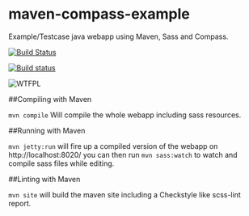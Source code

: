 # maven-compass-example

Example/Testcase java webapp using Maven, Sass and Compass.

[![Build Status](https://travis-ci.org/mprins/maven-compass-example.svg?branch=master)](https://travis-ci.org/mprins/maven-compass-example)

[![Build status](https://ci.appveyor.com/api/projects/status/27a2fsi72a4rke53/branch/master?svg=true)](https://ci.appveyor.com/project/mprins/maven-compass-example/branch/master)

![WTFPL](http://www.wtfpl.net/wp-content/uploads/2012/12/wtfpl-badge-1.png)

##Compiling with Maven

`mvn compile` Will compile the whole webapp including sass resources.

##Running with Maven

`mvn jetty:run` will fire up a compiled version of the webapp on http://localhost:8020/ you can then run `mvn sass:watch` to watch and compile sass files while editing.

##Linting with Maven

`mvn site` will build the maven site including a Checkstyle like scss-lint report.
